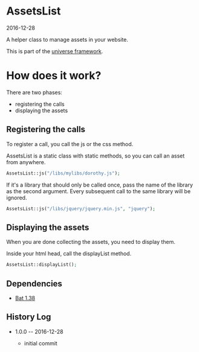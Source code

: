 AssetsList
================
2016-12-28



A helper class to manage assets in your website.



This is part of the [universe framework](https://github.com/karayabin/universe-snapshot).



How does it work?
=====================

There are two phases:

- registering the calls
- displaying the assets



Registering the calls
------------------------

To register a call, you call the js or the css method.

AssetsList is a static class with static methods, so you can call an asset from anywhere.


```php
AssetsList::js("/libs/mylibs/dorothy.js");
```

If it's a library that should only be called once, pass the name of the library as the second argument.
Every subsequent call to the same library will be ignored.


```php
AssetsList::js("/libs/jquery/jquery.min.js", "jquery");
```


Displaying the assets
----------------------

When you are done collecting the assets, you need to display them.

Inside your html head, call the displayList method.

```php
AssetsList::displayList();
```



Dependencies
------------------

- [Bat 1.38](https://github.com/lingtalfi/Bat)




History Log
------------------
    
- 1.0.0 -- 2016-12-28

    - initial commit

